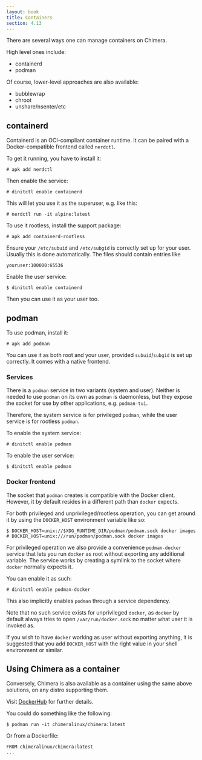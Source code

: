 ```yaml
---
layout: book
title: Containers
section: 4.13
---
```


There are several ways one can manage containers on Chimera.

High level ones include:

* containerd
* podman

Of course, lower-level approaches are also available:

* bubblewrap
* chroot
* unshare/nsenter/etc

## containerd

Containerd is an OCI-compliant container runtime. It can be paired with
a Docker-compatible frontend called `nerdctl`.

To get it running, you have to install it:

```
# apk add nerdctl
```

Then enable the service:

```
# dinitctl enable containerd
```

This will let you use it as the superuser, e.g. like this:

```
# nerdctl run -it alpine:latest
```

To use it rootless, install the support package:

```
# apk add containerd-rootless
```

Ensure your `/etc/subuid` and `/etc/subgid` is correctly set up for your
user. Usually this is done automatically. The files should contain entries
like

```
youruser:100000:65536
```

Enable the user service:

```
$ dinitctl enable containerd
```

Then you can use it as your user too.

## podman

To use podman, install it:

```
# apk add podman
```

You can use it as both root and your user, provided `subuid`/`subgid` is
set up correctly. It comes with a native frontend.

### Services

There is a `podman` service in two variants (system and user). Neither is
needed to use `podman` on its own as `podman` is daemonless, but they
expose the socket for use by other applications, e.g. `podman-tui`.

Therefore, the system service is for privileged `podman`, while the user
service is for rootless `podman`.

To enable the system service:

```
# dinitctl enable podman
```

To enable the user service:

```
$ dinitctl enable podman
```

### Docker frontend

The socket that `podman` creates is compatible with the Docker client.
However, it by default resides in a different path than `docker` expects.

For both privileged and unprivileged/rootless operation, you can get around
it by using the `DOCKER_HOST` environment variable like so:

```
$ DOCKER_HOST=unix://$XDG_RUNTIME_DIR/podman/podman.sock docker images
# DOCKER_HOST=unix:///run/podman/podman.sock docker images
```

For privileged operation we also provide a convenience `podman-docker` service
that lets you run `docker` as root without exporting any additional variable.
The service works by creating a symlink to the socket where `docker` normally
expects it.

You can enable it as such:

```
# dinitctl enable podman-docker
```

This also implicitly enables `podman` through a service dependency.

Note that no such service exists for unprivileged `docker`, as `docker` by
default always tries to open `/var/run/docker.sock` no matter what user it
is invoked as.

If you wish to have `docker` working as user without exporting anything, it
is suggested that you add `DOCKER_HOST` with the right value in your shell
environment or similar.

## Using Chimera as a container

Conversely, Chimera is also available as a container using the same
above solutions, on any distro supporting them.

Visit [DockerHub](https://hub.docker.com/r/chimeralinux/chimera)
for further details.

You could do something like the following:

```
$ podman run -it chimeralinux/chimera:latest
```

Or from a Dockerfile:

```
FROM chimeralinux/chimera:latest
...
```
